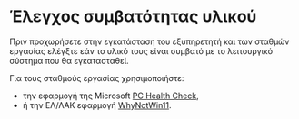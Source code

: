 # Έλεγχος συμβατότητας υλικού

Πριν προχωρήσετε στην εγκατάσταση του εξυπηρετητή και των σταθμών εργασίας ελέγξτε εάν το υλικό τους είναι συμβατό με το λειτουργικό σύστημα που θα εγκατασταθεί.

Για τους σταθμούς εργασίας χρησιμοποιήστε:

- την εφαρμογή της Microsoft [PC Health Check](https://aka.ms/GetPCHealthCheckApp),
- ή την ΕΛ/ΛΑΚ εφαρμογή [WhyNotWin11](https://github.com/rcmaehl/WhyNotWin11/releases/latest/download/WhyNotWin11.exe).
